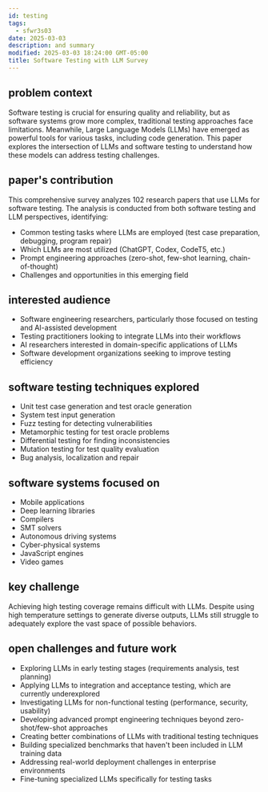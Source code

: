 ```yaml
---
id: testing
tags:
  - sfwr3s03
date: 2025-03-03
description: and summary
modified: 2025-03-03 18:24:00 GMT-05:00
title: Software Testing with LLM Survey
---
```


## problem context

Software testing is crucial for ensuring quality and reliability, but as software systems grow more complex, traditional testing approaches face limitations. Meanwhile, Large Language Models (LLMs) have emerged as powerful tools for various tasks, including code generation. This paper explores the intersection of LLMs and software testing to understand how these models can address testing challenges.

## paper's contribution

This comprehensive survey analyzes 102 research papers that use LLMs for software testing.
The analysis is conducted from both software testing and LLM perspectives, identifying:

- Common testing tasks where LLMs are employed (test case preparation, debugging, program repair)
- Which LLMs are most utilized (ChatGPT, Codex, CodeT5, etc.)
- Prompt engineering approaches (zero-shot, few-shot learning, chain-of-thought)
- Challenges and opportunities in this emerging field

## interested audience

- Software engineering researchers, particularly those focused on testing and AI-assisted development
- Testing practitioners looking to integrate LLMs into their workflows
- AI researchers interested in domain-specific applications of LLMs
- Software development organizations seeking to improve testing efficiency

## software testing techniques explored

- Unit test case generation and test oracle generation
- System test input generation
- Fuzz testing for detecting vulnerabilities
- Metamorphic testing for test oracle problems
- Differential testing for finding inconsistencies
- Mutation testing for test quality evaluation
- Bug analysis, localization and repair

## software systems focused on

- Mobile applications
- Deep learning libraries
- Compilers
- SMT solvers
- Autonomous driving systems
- Cyber-physical systems
- JavaScript engines
- Video games

## key challenge

Achieving high testing coverage remains difficult with LLMs. Despite using high temperature settings to generate diverse outputs,
LLMs still struggle to adequately explore the vast space of possible behaviors.

## open challenges and future work

- Exploring LLMs in early testing stages (requirements analysis, test planning)
- Applying LLMs to integration and acceptance testing, which are currently underexplored
- Investigating LLMs for non-functional testing (performance, security, usability)
- Developing advanced prompt engineering techniques beyond zero-shot/few-shot approaches
- Creating better combinations of LLMs with traditional testing techniques
- Building specialized benchmarks that haven't been included in LLM training data
- Addressing real-world deployment challenges in enterprise environments
- Fine-tuning specialized LLMs specifically for testing tasks
